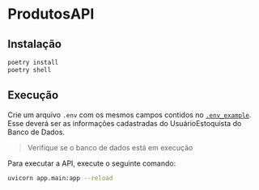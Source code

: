 # ProdutosAPI

## Instalação

```bash
poetry install
poetry shell
```

## Execução

Crie um arquivo `.env` com os mesmos campos contidos no [`.env_example`](/.env_example). Esse deverá ser as informações cadastradas do UsuárioEstoquista do Banco de Dados.

> Verifique se o banco de dados está em execução

Para executar a API, execute o seguinte comando:
```bash
uvicorn app.main:app --reload
```

